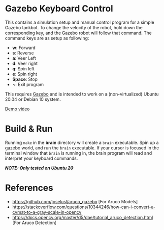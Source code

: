 
# Gazebo Keyboard Control

This contains a simulation setup and manual control program for a simple Gazebo tankbot.
To change the velocity of the robot, hold down the corresponding key, and the Gazebo robot will follow that command.
The command keys are as setup as following:
+ **w**: Forward
+ **s**: Reverse
+ **a**: Veer Left
+ **d**: Veer right
+ **q**: Spin left
+ **e**: Spin right
+ **Space**: Stop
+ **~**: Exit program

This requires [Gazebo](http://gazebosim.org/) and is intended to work on a
(non-virtualized) Ubuntu 20.04 or Debian 10 system.

[Demo video](https://youtu.be/01n945GDnK4)

# Build & Run

Running `make` in the **brain** directory will create a `brain` executable. Spin up a gazebo world, and run the `brain` executable. If your cursor is focused in the terminal window that `brain` is running in, the brain program will read and interpret your keyboard commands.

***NOTE: Only tested on Ubuntu 20***

# References
- https://github.com/joselusl/aruco_gazebo [For Aruco Models]
- https://stackoverflow.com/questions/10344246/how-can-i-convert-a-cvmat-to-a-gray-scale-in-opencv
- https://docs.opencv.org/master/d5/dae/tutorial_aruco_detection.html [For Aruco Detection]
